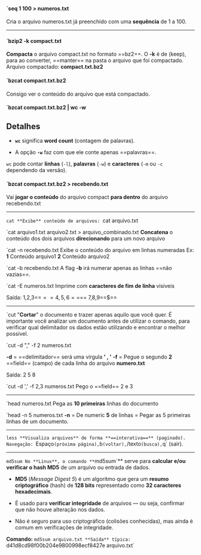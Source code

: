 #### `seq  1 100 > numeros.txt

Cria o arquivo numeros.txt já preenchido com uma **sequência** de 1 a 100.

------------------------------------------------------------------------
#### `bzip2 -k compact.txt

**Compacta** o arquivo compact.txt no formato ==bz2==. O **-k** é de (keep), para ao converter, ==manter== na pasta o arquivo que foi compactado.
Arquivo compactado: **compact.txt.bz2**

#### `bzcat compact.txt.bz2
Consigo ver o conteúdo do arquivo que está compactado.

#### `bzcat compact.txt.bz2 | wc -w
## **Detalhes**

- **`wc`** significa **word count** (contagem de palavras).
    
- A opção **`-w`** faz com que ele conte apenas ==palavras==.

`wc` pode contar **linhas** (`-l`), **palavras** (`-w`) e **caracteres** (`-m` ou `-c` dependendo da versão).

#### `bzcat compact.txt.bz2 > recebendo.txt

Vai **jogar o conteúdo** do arquivo compact **para dentro** do arquivo recebendo.txt 

------------------------------------------------------------------------
`cat
 **Exibe** conteúdo de arquivos: `cat arquivo.txt

`cat arquivo1.txt arquivo2.txt > arquivo_combinado.txt
**Concatena** o conteúdo dos dois arquivos **direcionando** para um novo arquivo

`cat -n recebendo.txt
Exibe o conteúdo do arquivo em linhas numeradas
Ex: 
**1** Conteúdo arquivo1
**2** Conteúdo arquivo2

`cat -b recebendo.txt
A flag **-b** irá numerar apenas as linhas ==não vazias==.

`cat -E numeros.txt
Imprime com **caracteres de fim de linha** visíveis

Saída: 
		1,2,3==$==
		4,5,6==$==
		7,8,9==$==

------------------------------------------------------------------------
`cut
"**Cortar**" o documento e trazer apenas aquilo que você quer. É importante você analizar um documento antes de utilizar o comando, para verificar qual delimitador os dados estão utilizando e encontrar o melhor possível.

`cut -d "," -f 2 numeros.txt

**-d** = ==delimitador== será uma vírgula **' , '**
**-f** =  Pegue o segundo **2** ==field== (campo) de cada linha do arquivo **numero.txt**

Saída:
		2
		5
		8

`cut -d ',' -f 2,3 numeros.txt
Pego o ==field== 2 e 3

------------------------------------------------------------------------
`head numeros.txt
Pega as **10 primeiras** linhas do documento

`head -n 5 numeros.txt
**-n** = De numeric **5**  de linhas = Pegar as 5 primeiras linhas de um documento.

------------------------------------------------------------------------
`less
**Visualiza arquivos** de forma **==interativa==** (paginado). 
Navegação: `Espaço` (próxima página), `b` (voltar), `/texto` (busca), `q` (sair).

-----------------------------------------------------------------------------------------------
`md5sum
No **Linux**, o comando **`md5sum`** serve para **calcular e/ou verificar o hash MD5** de um arquivo ou entrada de dados.

- **MD5** (_Message Digest 5_) é um algoritmo que gera um **resumo criptográfico** (hash) de **128 bits** representado como **32 caracteres hexadecimais**.
    
- É usado para **verificar integridade** de arquivos — ou seja, confirmar que não houve alteração nos dados.
    
- Não é seguro para uso criptográfico (colisões conhecidas), mas ainda é comum em verificações de integridade.

**Comando:**  `md5sum arquivo.txt
**Saída** típica: `d41d8cd98f00b204e9800998ecf8427e  arquivo.txt`

